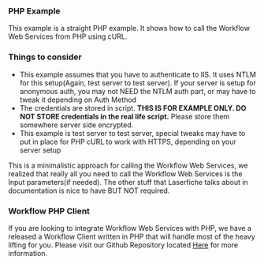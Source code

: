 ### PHP Example

This example is a straight PHP example. It shows how to call the Workflow Web Services from PHP using cURL.

### Things to consider

+ This example assumes that you have to authenticate to IIS. It uses NTLM for this setup(Again, test server to test server). If your server is setup for anonymous auth, you may not NEED the NTLM auth part, or may have to tweak it depending on Auth Method
+ The credentials are stored in script. **THIS IS FOR EXAMPLE ONLY. DO NOT STORE credentials in the real life script.** Please store them somewhere server side encrypted.
+ This example is test server to test server, special tweaks may have to put in place for PHP cURL to work with HTTPS, depending on your server setup

This is a minimalistic approach for calling the Workflow Web Services, we realized that really all you need to call the Workflow Web Services is the Input parameters(if needed). The other stuff that Laserfiche talks about in documentation is nice to have BUT NOT required.


### Workflow PHP Client

If you are looking to integrate Workflow Web Services with PHP, we have a released a Workflow Client written in PHP that will handle most of the heavy lifting for you. Please visit our Github Repository located [Here](https://github.com/CabarrusCo/Laserfiche-Workflow-PHP-Client) for more information.
